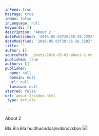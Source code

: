 ```yaml
---
inFeed: true
hasPage: true
inNav: false
inLanguage: null
keywords: []
description: 'About 2 '
datePublished: '2016-05-03T20:55:35.725Z'
dateModified: '2016-05-03T20:55:28.528Z'
title: ''
author: []
sourcePath: _posts/2016-05-03-about-2.md
published: true
authors: []
publisher:
  name: null
  domain: null
  url: null
  favicon: null
starred: false
url: about-2/index.html
_type: Article

---
```

About 2 

Bla Bla Bla huidhuondosjnvdsnovsbov
![](https://the-grid-user-content.s3-us-west-2.amazonaws.com/99ee87f7-28d9-489d-a518-87d5aa6523b0.png)